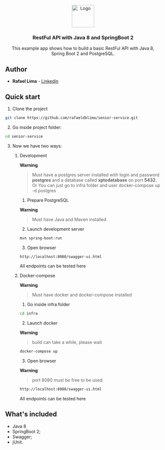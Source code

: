 <p align="center">
  <a href="https://spring.io/projects/spring-boot">
    <img src="https://spring.io/img/homepage/icon-spring-boot.svg" alt="Logo" width=72 height=72>
  </a>

  <h3 align="center">RestFul API with Java 8 and SpringBoot 2</h3>

  <p align="center">
    This example app shows how to build a basic RestFul API with Java 8, Spring Boot 2 and PostgreSQL.
  </p>
</p>

## Author

* **Rafael Lima**  - [Linkedin](https://www.linkedin.com/in/rafaeldblima/)

## Quick start

1. Clone the project
 ```bash
 git clone https://github.com/rafaeldblima/senior-service.git
 ```

2. Go inside project folder:
 ```bash
 cd senior-service
 ```

3. Now we have two ways:
   1. Development
   
      **Warning**
      
      > Must have a postgres server installed with login and password **postgres** and a database called **xptodatabase** on port **5432**.
      Or You can just go to infra folder and user docker-compose up -d postgres
  
      1. Prepare PostgreSQL
   
      **Warning**
      
      > Must have Java and Maven installed
      2. Launch development server
  
       ```bash
       mvn spring-boot:run 
       ```
  
      3. Open browser
  
       ```bash
       http://localhost:8080/swagger-ui.html
       ```
       All endpoints can be tested here
   2. Docker-compose
   
      **Warning**
      
      > Must have docker and docker-compose installed
      1. Go inside infra folder
  
       ```bash
       cd infra
       ```
  
      2. Launch docker
   
      **Warning**
      
      > build can take a while, please wait
  
       ```bash
       docker-compose up
       ```
  
      3. Open browser
   
      **Warning**
      
      > port 8080 must be free to be used
  
       ```bash
       http://localhost:8080/swagger-ui.html
       ```
       All endpoints can be tested here

## What's included

* Java 8
* SpringBoot 2;
* Swagger;
* jUnit.
